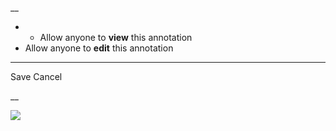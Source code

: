 __

  *   * Allow anyone to **view** this annotation
  * Allow anyone to **edit** this annotation



* * *

Save Cancel

__




![](https://bat.bing.com/action/0?ti=56018282&Ver=2&mid=4ead2c7b-0175-4c28-b935-5051540a8004&sid=201ffde0635411ee902411d77b750559&vid=20202bf0635411ee9ac03f2e618b0b9f&vids=0&msclkid=N&pi=0&lg=en-US&sw=800&sh=600&sc=24&nwd=1&tl=Shortform%20%7C%20A%20Moveable%20Feast&p=https%3A%2F%2Fwww.shortform.com%2Fapp%2Fbook%2Fa-moveable-feast%2F1-page-summary&r=&lt=451&evt=pageLoad&sv=1&rn=713025)
